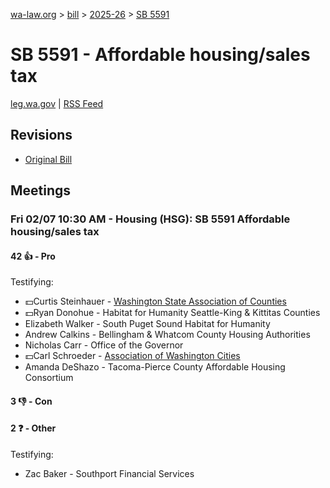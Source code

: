 [wa-law.org](/) > [bill](/bill/) > [2025-26](/bill/2025-26/) > [SB 5591](/bill/2025-26/sb/5591/)

# SB 5591 - Affordable housing/sales tax
[leg.wa.gov](https://app.leg.wa.gov/billsummary?BillNumber=5591&Year=2025&Initiative=false) | [RSS Feed](./rss.xml)

## Revisions
* [Original Bill](1/)

## Meetings
### Fri 02/07 10:30 AM - Housing (HSG): SB 5591 Affordable housing/sales tax
#### 42 👍 - Pro
Testifying:
* 💵Curtis Steinhauer - [Washington State Association of Counties](/org/washington_state_association_of_counties/)
* 💵Ryan Donohue - Habitat for Humanity Seattle-King & Kittitas Counties
* Elizabeth Walker - South Puget Sound Habitat for Humanity
* Andrew Calkins - Bellingham & Whatcom County Housing Authorities
* Nicholas Carr - Office of the Governor
* 💵Carl Schroeder - [Association of Washington Cities](/org/association_of_washington_cities/)
* Amanda DeShazo - Tacoma-Pierce County Affordable Housing Consortium

#### 3 👎 - Con

#### 2 ❓ - Other
Testifying:
* Zac Baker - Southport Financial Services
